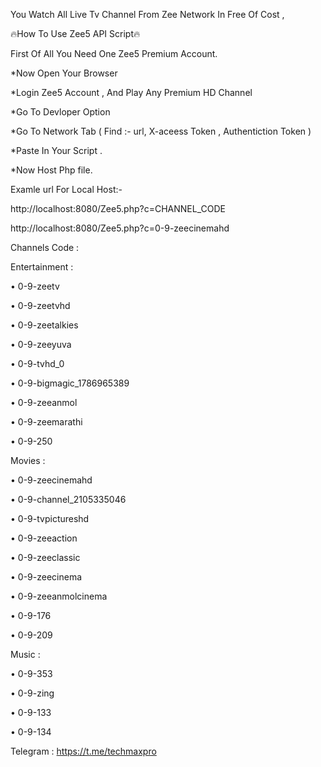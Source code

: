 You Watch All Live Tv Channel From Zee Network In Free Of Cost ,

🔥How To Use Zee5 API Script🔥

First Of All You Need One Zee5 Premium Account.

*Now Open Your Browser

*Login Zee5 Account , And Play Any Premium HD Channel

*Go To Devloper Option

*Go To Network Tab ( Find :- url, X-aceess Token , Authentiction Token )

*Paste In Your Script .

*Now Host Php file.

Examle url For Local Host:-

http://localhost:8080/Zee5.php?c=CHANNEL_CODE

http://localhost:8080/Zee5.php?c=0-9-zeecinemahd

Channels Code :

Entertainment :

• 0-9-zeetv

• 0-9-zeetvhd

• 0-9-zeetalkies

• 0-9-zeeyuva

• 0-9-tvhd_0

• 0-9-bigmagic_1786965389

• 0-9-zeeanmol

• 0-9-zeemarathi

• 0-9-250


Movies :

• 0-9-zeecinemahd

• 0-9-channel_2105335046

• 0-9-tvpictureshd

• 0-9-zeeaction

• 0-9-zeeclassic

• 0-9-zeecinema

• 0-9-zeeanmolcinema

• 0-9-176

• 0-9-209


Music :

• 0-9-353

• 0-9-zing

• 0-9-133

• 0-9-134

Telegram : https://t.me/techmaxpro
